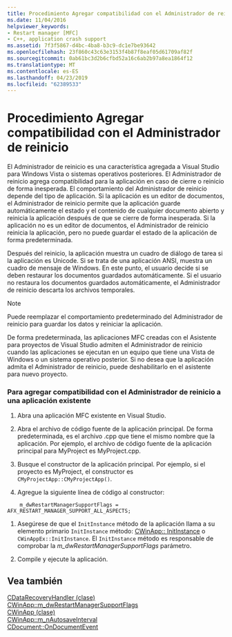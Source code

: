 ```yaml
---
title: Procedimiento Agregar compatibilidad con el Administrador de reinicio
ms.date: 11/04/2016
helpviewer_keywords:
- Restart manager [MFC]
- C++, application crash support
ms.assetid: 7f3f5867-d4bc-4ba8-b3c9-dc1e7be93642
ms.openlocfilehash: 23f860c43c63e3153f4b87f8eaf05d61709af82f
ms.sourcegitcommit: 0ab61bc3d2b6cfbd52a16c6ab2b97a8ea1864f12
ms.translationtype: MT
ms.contentlocale: es-ES
ms.lasthandoff: 04/23/2019
ms.locfileid: "62389533"
---
```

# <a name="how-to-add-restart-manager-support"></a>Procedimiento Agregar compatibilidad con el Administrador de reinicio

El Administrador de reinicio es una característica agregada a Visual Studio para Windows Vista o sistemas operativos posteriores. El Administrador de reinicio agrega compatibilidad para la aplicación en caso de cierre o reinicio de forma inesperada. El comportamiento del Administrador de reinicio depende del tipo de aplicación. Si la aplicación es un editor de documentos, el Administrador de reinicio permite que la aplicación guarde automáticamente el estado y el contenido de cualquier documento abierto y reinicia la aplicación después de que se cierre de forma inesperada. Si la aplicación no es un editor de documentos, el Administrador de reinicio reinicia la aplicación, pero no puede guardar el estado de la aplicación de forma predeterminada.

Después del reinicio, la aplicación muestra un cuadro de diálogo de tarea si la aplicación es Unicode. Si se trata de una aplicación ANSI, muestra un cuadro de mensaje de Windows. En este punto, el usuario decide si se deben restaurar los documentos guardados automáticamente. Si el usuario no restaura los documentos guardados automáticamente, el Administrador de reinicio descarta los archivos temporales.

> [!NOTE]
>  Puede reemplazar el comportamiento predeterminado del Administrador de reinicio para guardar los datos y reiniciar la aplicación.

De forma predeterminada, las aplicaciones MFC creadas con el Asistente para proyectos de Visual Studio admiten el Administrador de reinicio cuando las aplicaciones se ejecutan en un equipo que tiene una Vista de Windows o un sistema operativo posterior. Si no desea que la aplicación admita el Administrador de reinicio, puede deshabilitarlo en el asistente para nuevo proyecto.

### <a name="to-add-support-for-the-restart-manager-to-an-existing-application"></a>Para agregar compatibilidad con el Administrador de reinicio a una aplicación existente

1. Abra una aplicación MFC existente en Visual Studio.

1. Abra el archivo de código fuente de la aplicación principal. De forma predeterminada, es el archivo .cpp que tiene el mismo nombre que la aplicación. Por ejemplo, el archivo de código fuente de la aplicación principal para MyProject es MyProject.cpp.

1. Busque el constructor de la aplicación principal. Por ejemplo, si el proyecto es MyProject, el constructor es `CMyProjectApp::CMyProjectApp()`.

1. Agregue la siguiente línea de código al constructor:

```
    m_dwRestartManagerSupportFlags = AFX_RESTART_MANAGER_SUPPORT_ALL_ASPECTS;
```

1. Asegúrese de que el `InitInstance` método de la aplicación llama a su elemento primario `InitInstance` método: [CWinApp:: InitInstance](../mfc/reference/cwinapp-class.md#initinstance) o `CWinAppEx::InitInstance`. El `InitInstance` método es responsable de comprobar la *m_dwRestartManagerSupportFlags* parámetro.

1. Compile y ejecute la aplicación.

## <a name="see-also"></a>Vea también

[CDataRecoveryHandler (clase)](../mfc/reference/cdatarecoveryhandler-class.md)<br/>
[CWinApp::m_dwRestartManagerSupportFlags](../mfc/reference/cwinapp-class.md#m_dwrestartmanagersupportflags)<br/>
[CWinApp (clase)](../mfc/reference/cwinapp-class.md)<br/>
[CWinApp::m_nAutosaveInterval](../mfc/reference/cwinapp-class.md#m_nautosaveinterval)<br/>
[CDocument::OnDocumentEvent](../mfc/reference/cdocument-class.md#ondocumentevent)
